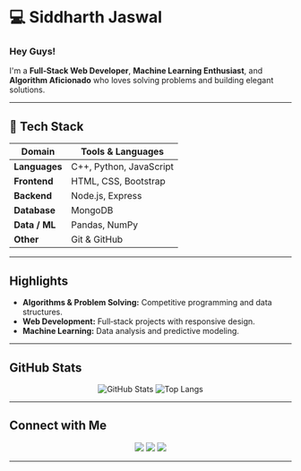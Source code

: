 # 💻 Siddharth Jaswal

### Hey Guys!
I'm a **Full‑Stack Web Developer**, **Machine Learning Enthusiast**, and **Algorithm Aficionado** who loves solving problems and building elegant solutions.

---

## 🧩 Tech Stack
<div align="center">
  
| Domain | Tools & Languages |
|--------|-------------------|
| **Languages** | C++, Python, JavaScript |
| **Frontend** | HTML, CSS, Bootstrap |
| **Backend** | Node.js, Express |
| **Database** | MongoDB |
| **Data / ML** | Pandas, NumPy |
| **Other** | Git & GitHub |

</div>

---

## Highlights
- **Algorithms & Problem Solving:** Competitive programming and data structures.
- **Web Development:** Full‑stack projects with responsive design.
- **Machine Learning:** Data analysis and predictive modeling.

---

## GitHub Stats
<div align="center">

![GitHub Stats](https://github-readme-stats.vercel.app/api?username=Siddharth-Jaswal&show_icons=true&theme=tokyonight)
![Top Langs](https://github-readme-stats.vercel.app/api/top-langs/?username=Siddharth-Jaswal&layout=compact&theme=tokyonight)

</div>


---

## Connect with Me
<div align="center">
<a href="https://www.linkedin.com/in/siddharth-jaswal-b4903a2b7" target="_blank"><img src="https://img.shields.io/badge/LinkedIn-blue?logo=linkedin&logoColor=white" /></a>
<a href="mailto:siddy32jaswal@gmail.com" target="_blank"><img src="https://img.shields.io/badge/Email-red?logo=gmail&logoColor=white" /></a>
<a href="https://siddharthjaswal.github.io" target="_blank"><img src="https://img.shields.io/badge/Portfolio-black?logo=githubpages&logoColor=white" /></a>
</div>

---

